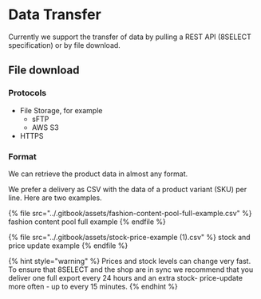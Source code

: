 # Data Transfer

Currently we support the transfer of data by pulling a REST API (8SELECT specification) or by file download.

## File download

### Protocols

* File Storage, for example
  * sFTP
  * AWS S3
* HTTPS

### Format

We can retrieve the product data in almost any format.&#x20;

We prefer a delivery as CSV with the data of a product variant (SKU) per line. Here are two examples.

{% file src="../.gitbook/assets/fashion-content-pool-full-example.csv" %}
fashion content pool full example
{% endfile %}

{% file src="../.gitbook/assets/stock-price-example (1).csv" %}
stock and price update example
{% endfile %}

{% hint style="warning" %}
Prices and stock levels can change very fast. To ensure that 8SELECT and the shop are in sync we recommend that you deliver one full export every 24 hours and an extra stock- price-update more often - up to every 15 minutes.
{% endhint %}
